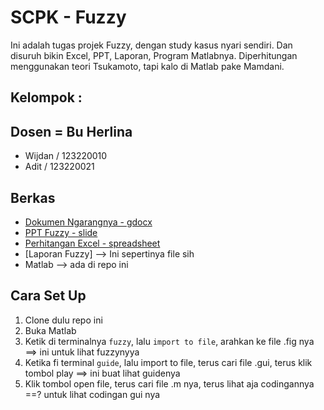 # SCPK - Fuzzy
Ini adalah tugas projek Fuzzy, dengan study kasus nyari sendiri. Dan disuruh bikin Excel, PPT, Laporan, Program Matlabnya. Diperhitungan menggunakan teori Tsukamoto, tapi kalo di Matlab pake Mamdani.

## Kelompok : 
Dosen = Bu Herlina
---
- Wijdan / 123220010
- Adit / 123220021

## Berkas
- [Dokumen Ngarangnya - gdocx](https://docs.google.com/document/d/1cnnkdGQRakPBQeuRO5NyGtelu4HCbjjolgJ2gIJWp-M/edit?usp=sharing)
- [PPT Fuzzy - slide](https://docs.google.com/presentation/d/1_cgjnTPnDrj5ftmpXmg_jVIlUtyLjUxmof4TOFkp0ak/edit?usp=sharing)
- [Perhitangan Excel - spreadsheet](https://docs.google.com/spreadsheets/d/1jWI3bCIQqzfuhHWP5d4ZM9HP1y8XvYwTGuFAITpXlX0/edit?usp=sharing)
- [Laporan Fuzzy] --> Ini sepertinya file sih
- Matlab --> ada di repo ini

## Cara Set Up
1. Clone dulu repo ini
2. Buka Matlab
3. Ketik di terminalnya `fuzzy`, lalu `import to file`, arahkan ke file .fig nya ==> ini untuk lihat fuzzynyya
4. Ketika fi terminal `guide`, lalu import to file, terus cari file .gui, terus klik tombol play ==> ini buat lihat guidenya
5. Klik tombol open file, terus cari file .m nya, terus lihat aja codingannya ==? untuk lihat codingan gui nya
